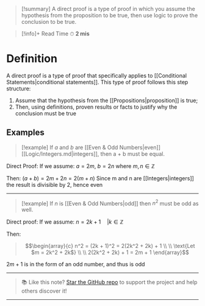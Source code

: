 
>[!summary]
A direct proof is a type of proof in which you assume the hypothesis from the proposition to be true, then use logic to prove the conclusion to be true.

>[!info]+ Read Time
⏱ **2 mis**

# Definition 
A direct proof is a type of proof that specifically applies to [[Conditional Statements|conditional statements]]. This type of proof follows this step structure:
1. Assume that the hypothesis from the [[Propositions|proposition]] is true;
2. Then, using definitions, proven results or facts to justify why the conclusion must be true 

## Examples

>[!example] If $a$ and $b$ are [[Even & Odd Numbers|even]] [[Logic/Integers.md|integers]], then a + b must be equal.
>
Direct Proof:
If we assume:
$a = 2m$, $b = 2n$ where $m,n \in \mathbb{Z}$ 
>
Then:
$(a+b) = 2m + 2n = 2(m+n)$
Since m and n are [[Integers|integers]] the result is divisible by 2, hence even

---

>[!example] If $n$ is [[Even & Odd Numbers|odd]] then $n^2$ must be odd as well.
>
Direct proof:
If we assume:
$n = 2k + 1 \quad | k \in \mathbb{Z}$ 
>
Then:
>$$\begin{array}{c}
n^2 = (2k + 1)^2 = 2(2k^2 + 2k) + 1 \\ 
\\
\text{Let $m = 2k^2 + 2k$} \\
\\
 2(2k^2 + 2k) + 1 = 2m + 1
\end{array}$$
>
$2m + 1$ is in the form of an odd number, and thus is odd


---

> 📚 Like this note? [Star the GitHub repo](https://github.com/rajeevphysics/Obsidian-MathMatter) to support the project and help others discover it!

---
